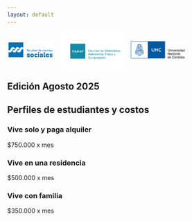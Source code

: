 ```yaml
---
layout: default
---
```


<div style="display:flex; gap:15px; align-items:center; margin-bottom:15px;">
  <img src="/assets/img/FCS logo color.png" alt="Logo 1" style="height:40px;">
  <img src="/assets/img/Logo-FAMAF-color-pleno-2.jpg" alt="Logo 2" style="height:85px;">
  <img src="/assets/img/unc1_a.jpg" alt="Logo 3" style="height:40px;">
</div>

## Edición Agosto 2025 

## Perfiles de estudiantes y costos

<div class="cards-container">
  <div class="card">
    <h3>Vive solo y paga alquiler</h3>
    <p class="price">$750.000 x mes</p>
  </div>

  <div class="card">
    <h3>Vive en una residencia</h3>
    <p class="price">$500.000 x mes</p>
  </div>

  <div class="card">
    <h3>Vive con familia</h3>
    <p class="price">$350.000 x mes</p>
  </div>
</div>
